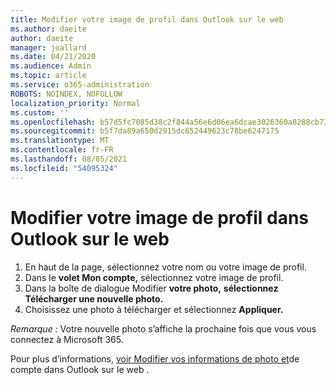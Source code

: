 ```yaml
---
title: Modifier votre image de profil dans Outlook sur le web
ms.author: daeite
author: daeite
manager: joallard
ms.date: 04/21/2020
ms.audience: Admin
ms.topic: article
ms.service: o365-administration
ROBOTS: NOINDEX, NOFOLLOW
localization_priority: Normal
ms.custom: ''
ms.openlocfilehash: b57d5fc7085d38c2f844a56e6d06ea6dcae3026360a8288cb73baed5d1280a05
ms.sourcegitcommit: b5f7da89a650d2915dc652449623c78be6247175
ms.translationtype: MT
ms.contentlocale: fr-FR
ms.lasthandoff: 08/05/2021
ms.locfileid: "54095324"
---
```

# <a name="change-your-profile-picture-in-outlook-on-the-web"></a>Modifier votre image de profil dans Outlook sur le web

1. En haut de la page, sélectionnez votre nom ou votre image de profil.
1. Dans le **volet Mon compte,** sélectionnez votre image de profil.
1. Dans la boîte de dialogue Modifier **votre photo,** **sélectionnez Télécharger une nouvelle photo.**
1. Choisissez une photo à télécharger et sélectionnez **Appliquer.**

*Remarque :* Votre nouvelle photo s’affiche la prochaine fois que vous vous connectez à Microsoft 365.

Pour plus d’informations, [voir Modifier vos informations de photo et](https://support.office.com/article/b2dbb289-851d-4bed-93c3-3e136f5659ec)de compte dans Outlook sur le web .

